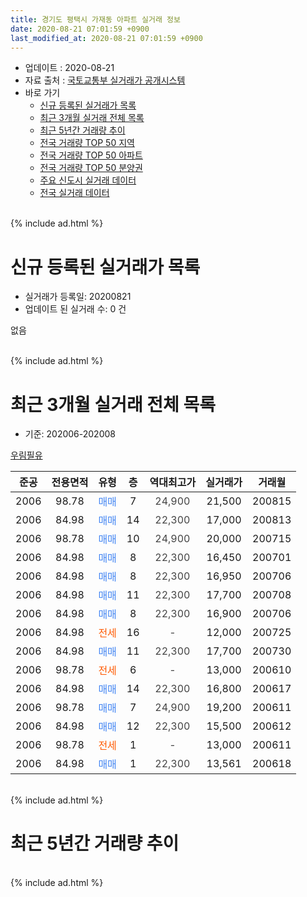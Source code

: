 ```yaml
---
title: 경기도 평택시 가재동 아파트 실거래 정보
date: 2020-08-21 07:01:59 +0900
last_modified_at: 2020-08-21 07:01:59 +0900
---
```


* 업데이트 : 2020-08-21
* 자료 출처 : [국토교통부 실거래가 공개시스템](http://rt.molit.go.kr)
* 바로 가기
    * [신규 등록된 실거래가 목록](#신규-등록된-실거래가-목록)
    * [최근 3개월 실거래 전체 목록](#최근-3개월-실거래-전체-목록)
    * [최근 5년간 거래량 추이](#최근-5년간-거래량-추이)
    * [전국 거래량 TOP 50 지역](https://inasie.github.io/apt-trade-info/최근-3개월-전국에서-가장-거래가-많이-발생한-지역)
    * [전국 거래량 TOP 50 아파트](https://inasie.github.io/apt-trade-info/최근-3개월-전국에서-가장-거래가-많이-발생한-아파트)
    * [전국 거래량 TOP 50 분양권](https://inasie.github.io/apt-trade-info/최근-3개월-전국에서-가장-거래가-많이-발생한-분양권)
    * [주요 신도시 실거래 데이터](https://inasie.github.io/apt-trade-info/주요-신도시)
    * [전국 실거래 데이터](https://inasie.github.io/apt-trade-info/전국)
<br>
{% include ad.html %}
<br>

# 신규 등록된 실거래가 목록
* 실거래가 등록일: 20200821
* 업데이트 된 실거래 수: 0 건

없음

<br>
{% include ad.html %}
<br>

# 최근 3개월 실거래 전체 목록
* 기준: 202006-202008


[우림필유](https://search.naver.com/search.naver?query=%EA%B2%BD%EA%B8%B0%EB%8F%84+%ED%8F%89%ED%83%9D%EC%8B%9C+%EA%B0%80%EC%9E%AC%EB%8F%99+%EC%9A%B0%EB%A6%BC%ED%95%84%EC%9C%A0)

|준공|전용면적|유형|층|역대최고가|실거래가|거래월|
|:---:|:---:|:---:|:---:|:---:|:---:|:---:|
|2006|98.78|<span style="color:#4285f3">매매</span>|7|<span style="color:#444444">24,900</span>|21,500|200815|
|2006|84.98|<span style="color:#4285f3">매매</span>|14|<span style="color:#444444">22,300</span>|17,000|200813|
|2006|98.78|<span style="color:#4285f3">매매</span>|10|<span style="color:#444444">24,900</span>|20,000|200715|
|2006|84.98|<span style="color:#4285f3">매매</span>|8|<span style="color:#444444">22,300</span>|16,450|200701|
|2006|84.98|<span style="color:#4285f3">매매</span>|8|<span style="color:#444444">22,300</span>|16,950|200706|
|2006|84.98|<span style="color:#4285f3">매매</span>|11|<span style="color:#444444">22,300</span>|17,700|200708|
|2006|84.98|<span style="color:#4285f3">매매</span>|8|<span style="color:#444444">22,300</span>|16,900|200706|
|2006|84.98|<span style="color:#ff5a00">전세</span>|16|<span style="color:#444444">-</span>|12,000|200725|
|2006|84.98|<span style="color:#4285f3">매매</span>|11|<span style="color:#444444">22,300</span>|17,700|200730|
|2006|98.78|<span style="color:#ff5a00">전세</span>|6|<span style="color:#444444">-</span>|13,000|200610|
|2006|84.98|<span style="color:#4285f3">매매</span>|14|<span style="color:#444444">22,300</span>|16,800|200617|
|2006|98.78|<span style="color:#4285f3">매매</span>|7|<span style="color:#444444">24,900</span>|19,200|200611|
|2006|84.98|<span style="color:#4285f3">매매</span>|12|<span style="color:#444444">22,300</span>|15,500|200612|
|2006|98.78|<span style="color:#ff5a00">전세</span>|1|<span style="color:#444444">-</span>|13,000|200611|
|2006|84.98|<span style="color:#4285f3">매매</span>|1|<span style="color:#444444">22,300</span>|13,561|200618|


<br>
{% include ad.html %}
<br>

# 최근 5년간 거래량 추이


<div style="width:100%;">
    <canvas id="deal_progress" height="200"></canvas>
</div>

<script>
new Chart(document.getElementById("deal_progress"), {
    type: 'line',
    data: {
        labels: ['201508','201509','201510','201511','201512','201601','201602','201603','201604','201605','201606','201607','201608','201609','201610','201611','201612','201701','201702','201703','201704','201705','201706','201707','201708','201709','201710','201711','201712','201801','201802','201803','201804','201805','201806','201807','201808','201809','201810','201811','201812','201901','201902','201903','201904','201905','201906','201907','201908','201909','201910','201911','201912','202001','202002','202003','202004','202005','202006','202007','202008'],
        datasets: [{
            label: '매매',
            pointRadius: 1,
            data: [2, 6, 6, 6, 2, 4, 4, 5, 5, 3, 4, 2, 0, 2, 1, 2, 1, 2, 4, 1, 6, 0, 0, 2, 5, 1, 2, 1, 0, 1, 0, 1, 2, 0, 0, 1, 2, 2, 1, 1, 1, 1, 0, 2, 0, 1, 2, 0, 1, 1, 1, 1, 3, 2, 2, 1, 4, 1, 4, 6, 2],
            borderColor: "rgba(255, 201, 14, 1)",
            backgroundColor: "rgba(255, 201, 14, 0.5)",
            fill: false,
            lineTension: 0
        },{
            label: '전월세',
            pointRadius: 1,
            data: [2, 3, 3, 2, 2, 1, 1, 1, 1, 3, 2, 6, 3, 2, 3, 3, 1, 2, 1, 4, 3, 2, 0, 2, 1, 1, 2, 1, 1, 1, 1, 1, 0, 2, 1, 2, 0, 0, 2, 1, 1, 1, 2, 1, 0, 0, 2, 1, 0, 2, 0, 0, 2, 5, 1, 3, 3, 0, 2, 1, 0],
            borderColor: "rgba(0, 141, 185, 1)",
            backgroundColor: "rgba(0, 141, 185, 0.5)",
            fill: false,
            lineTension: 0
        }
        ]
    },
    options: {
        responsive: true,
        title: {
            display: false
        },
        tooltips: {
            mode: 'index',
            intersect: false
        },
        hover: {
            mode: 'nearest',
            intersect: true
        },
        scales: {
            xAxes: [{
                display: true,
                scaleLabel: {
                    display: true,
                    labelString: '년/월'
                }
            }],
            yAxes: [{
                display: true,
                ticks: {
                    suggestedMin: 0,
                },
                scaleLabel: {
                    display: true,
                    labelString: '실거래 수'
                }
            }]
        }
    }
});

</script>


<br>
{% include ad.html %}
<br>

